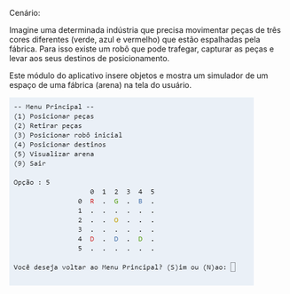 
Cenário:

Imagine uma determinada indústria que precisa movimentar peças de três cores diferentes (verde, azul e vermelho) que estão espalhadas pela fábrica. Para isso existe um robô que pode trafegar, capturar as peças e levar aos seus destinos de posicionamento. 

Este módulo do aplicativo insere objetos e mostra um simulador de um espaço de uma fábrica (arena) na tela do usuário.

<img src="arena.png" title="hover text">
